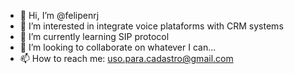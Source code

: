 - 👋 Hi, I’m @felipenrj
- 👀 I’m interested in integrate voice plataforms with CRM systems
- 🌱 I’m currently learning SIP protocol
- 💞️ I’m looking to collaborate on whatever I can...
- 📫 How to reach me: uso.para.cadastro@gmail.com

<!---
felipenrj/felipenrj is a ✨ special ✨ repository because its `README.md` (this file) appears on your GitHub profile.
You can click the Preview link to take a look at your changes.
--->
